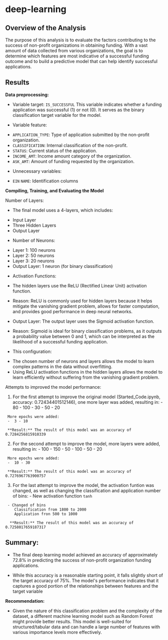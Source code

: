 # deep-learning

## Overview of the Analysis

The purpose of this analysis is to evaluate the factors contributing to the success of non-profit organizations in obtaining funding. With a vast amount of data collected from various organizations, the goal is to determine which features are most indicative of a successful funding outcome and to build a predictive model that can help identify successful applications.

## Results

**Data preprocessing:**

 * Variable target: ``IS_SUCCESSFUL``
   This variable indicates whether a funding application was successful (1) or not (0). It serves as the binary classification target variable for the model.

 * Variable feature: 
  - ``APPLICATION_TYPE``: Type of application submitted by the non-profit organization.
  - ``CLASSIFICATION``: Internal classification of the non-profit.
  - ``STATUS``: Current status of the application.
  - ``INCOME_AMT``: Income amount category of the organization.
  - ``ASK_AMT``: Amount of funding requested by the organization.

 * Unnecessary variables:
  - ``EIN`` ``NAME``: Identification columns 

**Compiling, Training, and Evaluating the Model**

  Number of Layers:

  * The final model uses a 4-layers, which includes:

   - Input Layer
   - Three Hidden Layers
   - Output Layer

  * Number of Neurons:

   - Layer 1: 100 neurons
   - Layer 2: 50 neurons
   - Layer 3: 20 neurons
   - Output Layer: 1 neuron (for binary classification)


  * Activation Functions:

   - The hidden layers use the ReLU (Rectified Linear Unit) activation function.
   - Reason: ReLU is commonly used for hidden layers because it helps mitigate the vanishing gradient problem, allows for  faster computation, and provides good performance in deep neural networks.

   - Output Layer: The output layer uses the Sigmoid activation function.
   - Reason: Sigmoid is ideal for binary classification problems, as it outputs a probability value between 0 and 1, which can be interpreted as the likelihood of a successful funding application.

  * This configuration:

   - The chosen number of neurons and layers allows the model to learn complex patterns in the data without overfitting.
   - Using ReLU activation functions in the hidden layers allows the model to learn efficiently without suffering from the vanishing gradient problem.

   Attempts to improved the model performance:

   1. For the first attempt to improve the original model (Started_Code.ipynb, accuracy: 0.72434401512146), one more layer was added, resulting in:
     - 80 - 100
     - 30 - 50
     - 20

     More epochs were added:
     -  3 - 10

     **Result:** The result of this model was an accuracy of 0.7284256815910339

   2. For the second attempt to improve the model, more layers were added, resulting in:
     - 100 - 150
     - 50 - 100
     - 50
     - 20

     More epochs were added:
     -  10 - 30

     **Result:** The result of this model was an accuracy of 0.7276967763900757

   3. For the last attempt to improve the model, the activation funtion was changed, as well as changing the classification and application number of bins:
     - New activation function ``tanh``

     - Changed of bins
        Classification from 1800 to 2000
        Application fron 500 to 1000

      **Result:** The result of this model was an accuracy of 0.7258017659187317   

## Summary: 

- The final deep learning model achieved an accuracy of approximately 72.8% in predicting the success of non-profit organization funding applications.

- While this accuracy is a reasonable starting point, it falls slightly short of the target accuracy of 75%. The model's performance indicates that it captures a good portion of the relationships between features and the target variable

**Recommendation:**

- Given the nature of this classification problem and the complexity of the dataset, a different machine learning model such as Random Forest might provide better results. This model is well-suited for structured/tabular data and can handle a large number of features with various importance levels more effectively.